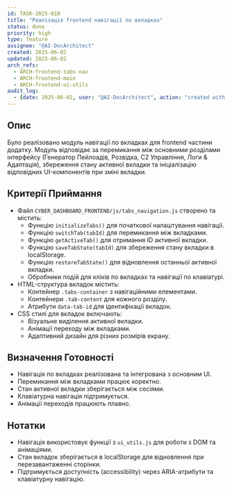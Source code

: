 ```yaml
---
id: TASK-2025-010
title: "Реалізація frontend навігації по вкладках"
status: done
priority: high
type: feature
assignee: "@AI-DocArchitect"
created: 2025-06-02
updated: 2025-06-02
arch_refs:
  - ARCH-frontend-tabs-nav
  - ARCH-frontend-main
  - ARCH-frontend-ui-utils
audit_log:
  - {date: 2025-06-02, user: "@AI-DocArchitect", action: "created with status done"}
---
```

## Опис
Було реалізовано модуль навігації по вкладках для frontend частини додатку. Модуль відповідає за перемикання між основними розділами інтерфейсу (Генератор Пейлоадів, Розвідка, C2 Управління, Логи & Адаптація), збереження стану активної вкладки та ініціалізацію відповідних UI-компонентів при зміні вкладки.

## Критерії Приймання
- Файл `CYBER_DASHBOARD_FRONTEND/js/tabs_navigation.js` створено та містить:
    - Функцію `initializeTabs()` для початкової налаштування навігації.
    - Функцію `switchTab(tabId)` для перемикання між вкладками.
    - Функцію `getActiveTab()` для отримання ID активної вкладки.
    - Функцію `saveTabState(tabId)` для збереження стану вкладки в localStorage.
    - Функцію `restoreTabState()` для відновлення останньої активної вкладки.
    - Обробники подій для кліків по вкладках та навігації по клавіатурі.
- HTML-структура вкладок містить:
    - Контейнер `.tabs-container` з навігаційними елементами.
    - Контейнери `.tab-content` для кожного розділу.
    - Атрибути `data-tab-id` для ідентифікації вкладок.
- CSS стилі для вкладок включають:
    - Візуальне виділення активної вкладки.
    - Анімації переходу між вкладками.
    - Адаптивний дизайн для різних розмірів екрану.

## Визначення Готовності
- Навігація по вкладках реалізована та інтегрована з основним UI.
- Перемикання між вкладками працює коректно.
- Стан активної вкладки зберігається між сесіями.
- Клавіатурна навігація підтримується.
- Анімації переходів працюють плавно.

## Нотатки
- Навігація використовує функції з `ui_utils.js` для роботи з DOM та анімаціями.
- Стан вкладок зберігається в localStorage для відновлення при перезавантаженні сторінки.
- Підтримується доступність (accessibility) через ARIA-атрибути та клавіатурну навігацію. 